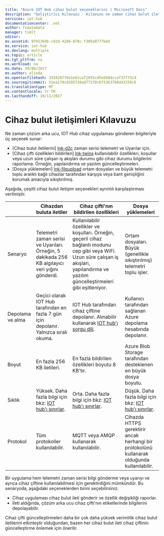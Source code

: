 ```yaml
---
title: "Azure IOT Hub cihaz bulut seçeneklerini | Microsoft Docs"
description: "Geliştirici Kılavuzu - Kılavuzu ne zaman cihaz bulut iletilerini, bildirilen özellikleri veya karşıya dosya yükleme bulut-cihaz iletişimi için kullanılır."
services: iot-hub
documentationcenter: .net
author: fsautomata
manager: timlt
editor: 
ms.assetid: 979136db-c92d-4288-870c-f305e8777bdd
ms.service: iot-hub
ms.devlang: multiple
ms.topic: article
ms.tgt_pltfrm: na
ms.workload: na
ms.date: 10/09/2017
ms.author: elioda
ms.openlocfilehash: 335928776e1e62caf2855cd5a5684ccaf37f73cd
ms.sourcegitcommit: 51ea178c8205726e8772f8c6f53637b0d43259c6
ms.translationtype: MT
ms.contentlocale: tr-TR
ms.lasthandoff: 10/11/2017
---
```

# <a name="device-to-cloud-communications-guidance"></a>Cihaz bulut iletişimleri Kılavuzu
Ne zaman çözüm arka ucu, IOT Hub cihaz uygulaması gönderen bilgileriyle üç seçenek sunar:

* [Cihaz bulut iletilerini] [ lnk-d2c] zaman serisi telemetri ve Uyarılar için.
* [Cihaz çifti özellikleri bildirilen] [ lnk-twins] kullanılabilir özellikleri, koşullar veya uzun süre çalışan iş akışları durumu gibi cihaz durumu bilgilerini raporlama. Örneğin, yapılandırma ve yazılım güncelleştirmeleri.
* [Dosya yüklemeleri] [ lnk-fileupload] ortam dosyaları ve büyük telemetri toplu aralıklı bağlı cihazlar tarafından karşıya veya bant genişliğini korumak amacıyla sıkıştırılmış.

Aşağıda, çeşitli cihaz bulut iletişim seçenekleri ayrıntılı karşılaştırması verilmiştir.

|  | Cihazdan buluta iletiler | Cihaz çifti'nın bildirilen özellikleri | Dosya yüklemeleri |
| ---- | ------- | ---------- | ---- |
| Senaryo | Telemetri zaman serisi ve Uyarıları. Örneğin, 5 dakikada 256 KB algılayıcı veri yığını gönderdi. | Kullanılabilir özellikler ve koşulları. Örneğin, geçerli cihaz bağlantı modunu cep gibi veya WiFi. Uzun süre çalışan iş akışları, yapılandırma ve yazılım güncelleştirmeleri gibi eşitleniyor. | Ortam dosyaları. Büyük (genellikle sıkıştırılmış) telemetri toplu işler. |
| Depolama ve alma | Geçici olarak IOT Hub tarafından en fazla 7 gün için depolanır. Yalnızca sıralı okuma. | IOT Hub tarafından cihaz çiftine depolanır. Alınabilir kullanarak [IOT hub'ı sorgu dili][lnk-query]. | Kullanıcı tarafından sağlanan Azure depolama hesabında depolanır. |
| Boyut | En fazla 256 KB iletileri. | En fazla bildirilen özellikleri boyutu 8 KB'tır. | Azure Blob Storage tarafından desteklenen en büyük dosya boyutu. |
| Sıklık | Yüksek. Daha fazla bilgi için bkz: [IOT hub'ı sınırlar][lnk-quotas]. | Orta. Daha fazla bilgi için bkz: [IOT hub'ı sınırlar][lnk-quotas]. | Düşük. Daha fazla bilgi için bkz: [IOT hub'ı sınırlar][lnk-quotas]. |
| Protokol | Tüm protokoller kullanılabilir. | MQTT veya AMQP kullanarak kullanılabilir. | Cihazda HTTPS gerektirir ancak herhangi bir protokolünü kullanarak olduğunda kullanılabilir. |

Bir uygulama hem telemetri zaman serisi bilgi gönderme veya uyarıyı ve ayrıca cihaz çiftine kullanılabilmesi için gerektirdiğini mümkündür. Bu senaryoda, aşağıdaki seçeneklerden birini seçebilirsiniz:

* Cihaz uygulaması cihaz bulut ileti gönderir ve özellik değişikliği raporlar.
* İleti aldığında, çözüm arka ucu cihaz çifti'nın etiketlerinde bilgilerini depolayabilir.

Cihaz çifti güncelleştirmeleri daha bir çok daha yüksek verimlilik cihaz bulut iletilerini etkinleştir olduğundan, bazen her cihaz bulut ileti cihaz çiftinin güncelleştirme önlemek için önerilir.


[lnk-twins]: iot-hub-devguide-device-twins.md
[lnk-fileupload]: iot-hub-devguide-file-upload.md
[lnk-quotas]: iot-hub-devguide-quotas-throttling.md
[lnk-query]: iot-hub-devguide-query-language.md
[lnk-d2c]: iot-hub-devguide-messages-d2c.md
